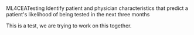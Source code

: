 #

 ML4CEATesting
Identify patient and physician characteristics that predict a patient's likelihood of being tested in the next three months

This is a test, we are trying to work on this together. 
